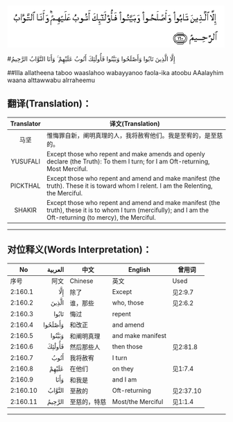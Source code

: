 ![002:160](images/002_160.gif)

#إِلَّا الَّذِينَ تَابُوا وَأَصْلَحُوا وَبَيَّنُوا فَأُولَٰئِكَ أَتُوبُ عَلَيْهِمْ ۚ وَأَنَا التَّوَّابُ الرَّحِيمُ 

##Illa allatheena taboo waaslahoo wabayyanoo faola-ika atoobu AAalayhim waana alttawwabu alrraheemu 

## 翻译(Translation)：

| Translator | 译文(Translation)                                            |
| :--------: | ------------------------------------------------------------ |
|    马坚    | 惟悔罪自新，阐明真理的人，我将赦宥他们。我是至宥的，是至慈的。 |
|  YUSUFALI  | Except those who repent and make amends and openly declare (the Truth): To them I turn; for I am Oft-returning, Most Merciful. |
|  PICKTHAL  | Except those who repent and amend and make manifest (the truth). These it is toward whom I relent. I am the Relenting, the Merciful. |
|   SHAKIR   | Except those who repent and amend and make manifest (the truth), these it is to whom I turn (mercifully); and I am the Oft-returning (to mercy), the Merciful. |

---

## 对位释义(Words Interpretation)：

| No       | العربية | 中文         | English           | 曾用词    |
| -------- | ------: | ------------ | ----------------- | --------- |
| 序号     |    阿文 | Chinese      | 英文              | Used      |
| 2:160.1  |     إِلَّا | 除了         | Except            | 见2:9.7   |
| 2:160.2  |   الَّذِينَ | 谁，那些     | who, those        | 见2:6.2   |
| 2:160.3  |   تَابُوا | 悔过         | repent            |           |
| 2:160.4  | وَأَصْلَحُوا | 和改正       | and amend         |           |
| 2:160.5  |  وَبَيَّنُوا | 和阐明真理   | and make manifest |           |
| 2:160.6  |  فَأُولَٰئِكَ | 然后那些人   | then those        | 见2:81.8  |
| 2:160.7  |    أَتُوبُ | 我将赦宥     | I turn            |           |
| 2:160.8  |   عَلَيْهِمْ | 在他们       | on they           | 见1:7.4   |
| 2:160.9  |    وَأَنَا | 和我是       | and I am          |           |
| 2:160.10 |  التَّوَّابُ | 至赦的       | Oft-returning     | 见2:37.10 |
| 2:160.11 |  الرَّحِيمُ | 至慈的，特慈 | Most/the Merciful | 见1:1.4   |

---
